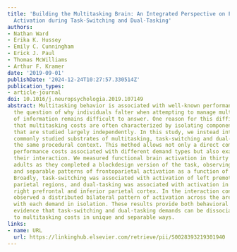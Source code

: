 ```yaml
---
title: 'Building the Multitasking Brain: An Integrated Perspective on Functional Brain
  Activation during Task-Switching and Dual-Tasking'
authors:
- Nathan Ward
- Erika K. Hussey
- Emily C. Cunningham
- Erick J. Paul
- Thomas McWilliams
- Arthur F. Kramer
date: '2019-09-01'
publishDate: '2024-12-24T10:27:57.330514Z'
publication_types:
- article-journal
doi: 10.1016/j.neuropsychologia.2019.107149
abstract: Multitasking behavior is associated with well-known performance costs, but
  the question of why individuals falter when attempting to manage multiple streams
  of information remains difficult to answer. One reason for this difficulty may be
  that multitasking costs are often characterized by isolating component processes
  that are studied largely independently. In this study, we instead integrate two
  commonly studied substrates of multitasking, task-switching and dual-tasking, within
  the same procedural context. This method allows not only a direct comparison of
  performance costs associated with different demand types but also examination of
  their interaction. We measured functional brain activation in thirty healthy young
  adults as they completed a blockdesign version of the task, observing consistent
  and separable patterns of frontoparietal activation as a function of demand type.
  Broadly, task-switching was associated with activation of left premotor and inferior
  parietal regions, and dual-tasking was associated with activation in regions of
  right prefrontal and inferior parietal cortex. In the interaction condition, we
  observed a distributed bilateral pattern of activation across the areas associated
  with each demand in isolation. These results provide both behavioral and neuroimaging
  evidence that task-switching and dual-tasking demands can be dissociated and contribute
  to multitasking costs in unique and separable ways.
links:
- name: URL
  url: https://linkinghub.elsevier.com/retrieve/pii/S0028393219301940
---
```


